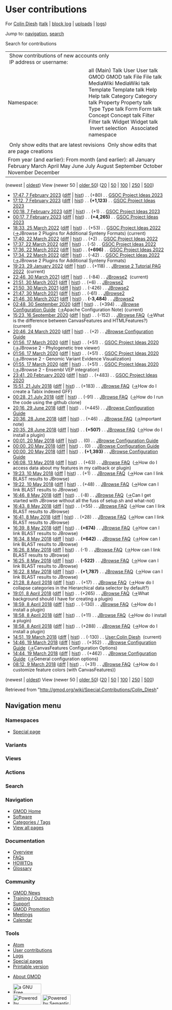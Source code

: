 <div id="mw-page-base" class="noprint">

</div>

<div id="mw-head-base" class="noprint">

</div>

<div id="content" class="mw-body" role="main">

<span id="top"></span>

<div id="mw-js-message" style="display:none;">

</div>



# <span dir="auto">User contributions</span>

<div id="bodyContent">

<div id="contentSub">

For [Colin Diesh](/wiki/User:Colin_Diesh "User:Colin Diesh") (<a
href="/mediawiki/index.php?title=User_talk:Colin_Diesh&amp;action=edit&amp;redlink=1"
class="new" title="User talk:Colin Diesh (page does not exist)">talk</a>
\| [block
log](/mediawiki/index.php?title=Special:Log/block&page=User%3AColin+Diesh "Special:Log/block")
\|
[uploads](/wiki/Special:ListFiles/Colin_Diesh "Special:ListFiles/Colin Diesh")
\| [logs](/wiki/Special:Log/Colin_Diesh "Special:Log/Colin Diesh"))

</div>

<div id="jump-to-nav" class="mw-jump">

Jump to: [navigation](#mw-navigation), [search](#p-search)

</div>

<div id="mw-content-text">

Search for contributions

<table class="mw-contributions-table">
<colgroup>
<col style="width: 50%" />
<col style="width: 50%" />
</colgroup>
<tbody>
<tr class="odd">
<td colspan="2"> Show contributions of new accounts only<br />
 IP address or username:</td>
</tr>
<tr class="even">
<td class="mw-label">Namespace:</td>
<td>all (Main) Talk User User talk GMOD GMOD talk File File talk
MediaWiki MediaWiki talk Template Template talk Help Help talk Category
Category talk Property Property talk Type Type talk Form Form talk
Concept Concept talk Filter Filter talk Widget Widget talk  
 Invert selection 
 Associated namespace </td>
</tr>
<tr class="odd">
<td colspan="2"></td>
</tr>
<tr class="even">
<td colspan="2"> Only show edits that are latest revisions
 Only show edits that are page creations</td>
</tr>
<tr class="odd">
<td colspan="2">From year (and earlier): From month (and earlier): all
January February March April May June July August September October
November December</td>
</tr>
</tbody>
</table>

(newest \| <a
href="/mediawiki/index.php?title=Special:Contributions/Colin_Diesh&amp;dir=prev&amp;target=Colin+Diesh"
class="mw-lastlink" rel="last"
title="Special:Contributions/Colin Diesh">oldest</a>) View (newer 50 \|
<a
href="/mediawiki/index.php?title=Special:Contributions/Colin_Diesh&amp;offset=20180309081204&amp;target=Colin+Diesh"
class="mw-nextlink" rel="next"
title="Special:Contributions/Colin Diesh">older 50</a>) (<a
href="/mediawiki/index.php?title=Special:Contributions/Colin_Diesh&amp;offset=&amp;limit=20&amp;target=Colin+Diesh"
class="mw-numlink" title="Special:Contributions/Colin Diesh">20</a> \|
<a
href="/mediawiki/index.php?title=Special:Contributions/Colin_Diesh&amp;offset=&amp;limit=50&amp;target=Colin+Diesh"
class="mw-numlink" title="Special:Contributions/Colin Diesh">50</a> \|
<a
href="/mediawiki/index.php?title=Special:Contributions/Colin_Diesh&amp;offset=&amp;limit=100&amp;target=Colin+Diesh"
class="mw-numlink" title="Special:Contributions/Colin Diesh">100</a> \|
<a
href="/mediawiki/index.php?title=Special:Contributions/Colin_Diesh&amp;offset=&amp;limit=250&amp;target=Colin+Diesh"
class="mw-numlink" title="Special:Contributions/Colin Diesh">250</a> \|
<a
href="/mediawiki/index.php?title=Special:Contributions/Colin_Diesh&amp;offset=&amp;limit=500&amp;target=Colin+Diesh"
class="mw-numlink" title="Special:Contributions/Colin Diesh">500</a>)

- <a
  href="/mediawiki/index.php?title=GSOC_Project_Ideas_2023&amp;oldid=28466"
  class="mw-changeslist-date" title="GSOC Project Ideas 2023">17:47, 7
  February 2023</a>
  ([diff](/mediawiki/index.php?title=GSOC_Project_Ideas_2023&diff=prev&oldid=28466 "GSOC Project Ideas 2023")
  \|
  [hist](/mediawiki/index.php?title=GSOC_Project_Ideas_2023&action=history "GSOC Project Ideas 2023"))
  <span class="mw-changeslist-separator">. .</span>
  <span class="mw-plusminus-pos" dir="ltr"
  title="7,928 bytes after change">(+80)</span>‎
  <span class="mw-changeslist-separator">. .</span>
  <a href="/wiki/GSOC_Project_Ideas_2023" class="mw-contributions-title"
  title="GSOC Project Ideas 2023">GSOC Project Ideas 2023</a> ‎
- <a
  href="/mediawiki/index.php?title=GSOC_Project_Ideas_2023&amp;oldid=28465"
  class="mw-changeslist-date" title="GSOC Project Ideas 2023">17:12, 7
  February 2023</a>
  ([diff](/mediawiki/index.php?title=GSOC_Project_Ideas_2023&diff=prev&oldid=28465 "GSOC Project Ideas 2023")
  \|
  [hist](/mediawiki/index.php?title=GSOC_Project_Ideas_2023&action=history "GSOC Project Ideas 2023"))
  <span class="mw-changeslist-separator">. .</span> **(+1,123)**‎
  <span class="mw-changeslist-separator">. .</span>
  <a href="/wiki/GSOC_Project_Ideas_2023" class="mw-contributions-title"
  title="GSOC Project Ideas 2023">GSOC Project Ideas 2023</a> ‎
- <a
  href="/mediawiki/index.php?title=GSOC_Project_Ideas_2023&amp;oldid=28464"
  class="mw-changeslist-date" title="GSOC Project Ideas 2023">00:18, 7
  February 2023</a>
  ([diff](/mediawiki/index.php?title=GSOC_Project_Ideas_2023&diff=prev&oldid=28464 "GSOC Project Ideas 2023")
  \|
  [hist](/mediawiki/index.php?title=GSOC_Project_Ideas_2023&action=history "GSOC Project Ideas 2023"))
  <span class="mw-changeslist-separator">. .</span>
  <span class="mw-plusminus-pos" dir="ltr"
  title="6,725 bytes after change">(+1)</span>‎
  <span class="mw-changeslist-separator">. .</span>
  <a href="/wiki/GSOC_Project_Ideas_2023" class="mw-contributions-title"
  title="GSOC Project Ideas 2023">GSOC Project Ideas 2023</a> ‎
- <a
  href="/mediawiki/index.php?title=GSOC_Project_Ideas_2023&amp;oldid=28463"
  class="mw-changeslist-date" title="GSOC Project Ideas 2023">00:17, 7
  February 2023</a>
  ([diff](/mediawiki/index.php?title=GSOC_Project_Ideas_2023&diff=prev&oldid=28463 "GSOC Project Ideas 2023")
  \|
  [hist](/mediawiki/index.php?title=GSOC_Project_Ideas_2023&action=history "GSOC Project Ideas 2023"))
  <span class="mw-changeslist-separator">. .</span> **(+4,265)**‎
  <span class="mw-changeslist-separator">. .</span>
  <a href="/wiki/GSOC_Project_Ideas_2023" class="mw-contributions-title"
  title="GSOC Project Ideas 2023">GSOC Project Ideas 2023</a> ‎
- <a
  href="/mediawiki/index.php?title=GSOC_Project_Ideas_2022&amp;oldid=28136"
  class="mw-changeslist-date" title="GSOC Project Ideas 2022">18:33, 25
  March 2022</a>
  ([diff](/mediawiki/index.php?title=GSOC_Project_Ideas_2022&diff=prev&oldid=28136 "GSOC Project Ideas 2022")
  \|
  [hist](/mediawiki/index.php?title=GSOC_Project_Ideas_2022&action=history "GSOC Project Ideas 2022"))
  <span class="mw-changeslist-separator">. .</span>
  <span class="mw-plusminus-pos" dir="ltr"
  title="11,436 bytes after change">(+53)</span>‎
  <span class="mw-changeslist-separator">. .</span>
  <a href="/wiki/GSOC_Project_Ideas_2022" class="mw-contributions-title"
  title="GSOC Project Ideas 2022">GSOC Project Ideas 2022</a> ‎
  <span class="comment">([→](/wiki/GSOC_Project_Ideas_2022#JBrowse_2_Plugins_for_Additional_Synteny_Formats "GSOC Project Ideas 2022")‎<span dir="auto"><span class="autocomment">JBrowse
  2 Plugins for Additional Synteny Formats</span></span>)</span>
  <span class="mw-uctop">(current)</span>
- <a
  href="/mediawiki/index.php?title=GSOC_Project_Ideas_2022&amp;oldid=28132"
  class="mw-changeslist-date" title="GSOC Project Ideas 2022">17:40, 22
  March 2022</a>
  ([diff](/mediawiki/index.php?title=GSOC_Project_Ideas_2022&diff=prev&oldid=28132 "GSOC Project Ideas 2022")
  \|
  [hist](/mediawiki/index.php?title=GSOC_Project_Ideas_2022&action=history "GSOC Project Ideas 2022"))
  <span class="mw-changeslist-separator">. .</span>
  <span class="mw-plusminus-pos" dir="ltr"
  title="11,371 bytes after change">(+2)</span>‎
  <span class="mw-changeslist-separator">. .</span>
  <a href="/wiki/GSOC_Project_Ideas_2022" class="mw-contributions-title"
  title="GSOC Project Ideas 2022">GSOC Project Ideas 2022</a> ‎
- <a
  href="/mediawiki/index.php?title=GSOC_Project_Ideas_2022&amp;oldid=28131"
  class="mw-changeslist-date" title="GSOC Project Ideas 2022">17:37, 22
  March 2022</a>
  ([diff](/mediawiki/index.php?title=GSOC_Project_Ideas_2022&diff=prev&oldid=28131 "GSOC Project Ideas 2022")
  \|
  [hist](/mediawiki/index.php?title=GSOC_Project_Ideas_2022&action=history "GSOC Project Ideas 2022"))
  <span class="mw-changeslist-separator">. .</span>
  <span class="mw-plusminus-neg" dir="ltr"
  title="11,369 bytes after change">(-5)</span>‎
  <span class="mw-changeslist-separator">. .</span>
  <a href="/wiki/GSOC_Project_Ideas_2022" class="mw-contributions-title"
  title="GSOC Project Ideas 2022">GSOC Project Ideas 2022</a> ‎
- <a
  href="/mediawiki/index.php?title=GSOC_Project_Ideas_2022&amp;oldid=28130"
  class="mw-changeslist-date" title="GSOC Project Ideas 2022">17:36, 22
  March 2022</a>
  ([diff](/mediawiki/index.php?title=GSOC_Project_Ideas_2022&diff=prev&oldid=28130 "GSOC Project Ideas 2022")
  \|
  [hist](/mediawiki/index.php?title=GSOC_Project_Ideas_2022&action=history "GSOC Project Ideas 2022"))
  <span class="mw-changeslist-separator">. .</span> **(+696)**‎
  <span class="mw-changeslist-separator">. .</span>
  <a href="/wiki/GSOC_Project_Ideas_2022" class="mw-contributions-title"
  title="GSOC Project Ideas 2022">GSOC Project Ideas 2022</a> ‎
- <a
  href="/mediawiki/index.php?title=GSOC_Project_Ideas_2022&amp;oldid=28129"
  class="mw-changeslist-date" title="GSOC Project Ideas 2022">17:34, 22
  March 2022</a>
  ([diff](/mediawiki/index.php?title=GSOC_Project_Ideas_2022&diff=prev&oldid=28129 "GSOC Project Ideas 2022")
  \|
  [hist](/mediawiki/index.php?title=GSOC_Project_Ideas_2022&action=history "GSOC Project Ideas 2022"))
  <span class="mw-changeslist-separator">. .</span>
  <span class="mw-plusminus-neg" dir="ltr"
  title="10,678 bytes after change">(-42)</span>‎
  <span class="mw-changeslist-separator">. .</span>
  <a href="/wiki/GSOC_Project_Ideas_2022" class="mw-contributions-title"
  title="GSOC Project Ideas 2022">GSOC Project Ideas 2022</a> ‎
  <span class="comment">([→](/wiki/GSOC_Project_Ideas_2022#JBrowse_2_Plugins_for_Additional_Synteny_Formats "GSOC Project Ideas 2022")‎<span dir="auto"><span class="autocomment">JBrowse
  2 Plugins for Additional Synteny Formats</span></span>)</span>
- <a
  href="/mediawiki/index.php?title=JBrowse_2_Tutorial_PAG_2022&amp;oldid=28110"
  class="mw-changeslist-date" title="JBrowse 2 Tutorial PAG 2022">19:23,
  29 January 2022</a>
  ([diff](/mediawiki/index.php?title=JBrowse_2_Tutorial_PAG_2022&diff=prev&oldid=28110 "JBrowse 2 Tutorial PAG 2022")
  \|
  [hist](/mediawiki/index.php?title=JBrowse_2_Tutorial_PAG_2022&action=history "JBrowse 2 Tutorial PAG 2022"))
  <span class="mw-changeslist-separator">. .</span>
  <span class="mw-plusminus-pos" dir="ltr"
  title="24,138 bytes after change">(+118)</span>‎
  <span class="mw-changeslist-separator">. .</span>
  <a href="/wiki/JBrowse_2_Tutorial_PAG_2022"
  class="mw-contributions-title"
  title="JBrowse 2 Tutorial PAG 2022">JBrowse 2 Tutorial PAG 2022</a> ‎
  <span class="mw-uctop">(current)</span>
- <a href="/mediawiki/index.php?title=JBrowse2&amp;oldid=27960"
  class="mw-changeslist-date" title="JBrowse2">22:46, 30 March 2021</a>
  ([diff](/mediawiki/index.php?title=JBrowse2&diff=prev&oldid=27960 "JBrowse2")
  \|
  [hist](/mediawiki/index.php?title=JBrowse2&action=history "JBrowse2"))
  <span class="mw-changeslist-separator">. .</span>
  <span class="mw-plusminus-neg" dir="ltr"
  title="1,973 bytes after change">(-84)</span>‎
  <span class="mw-changeslist-separator">. .</span>
  <a href="/wiki/JBrowse2" class="mw-contributions-title"
  title="JBrowse2">JBrowse2</a> ‎ <span class="mw-uctop">(current)</span>
- <a href="/mediawiki/index.php?title=JBrowse2&amp;oldid=27959"
  class="mw-changeslist-date" title="JBrowse2">21:51, 30 March 2021</a>
  ([diff](/mediawiki/index.php?title=JBrowse2&diff=prev&oldid=27959 "JBrowse2")
  \|
  [hist](/mediawiki/index.php?title=JBrowse2&action=history "JBrowse2"))
  <span class="mw-changeslist-separator">. .</span>
  <span class="mw-plusminus-pos" dir="ltr"
  title="2,057 bytes after change">(+6)</span>‎
  <span class="mw-changeslist-separator">. .</span>
  <a href="/wiki/JBrowse2" class="mw-contributions-title"
  title="JBrowse2">JBrowse2</a> ‎
- <a href="/mediawiki/index.php?title=JBrowse2&amp;oldid=27958"
  class="mw-changeslist-date" title="JBrowse2">21:50, 30 March 2021</a>
  ([diff](/mediawiki/index.php?title=JBrowse2&diff=prev&oldid=27958 "JBrowse2")
  \|
  [hist](/mediawiki/index.php?title=JBrowse2&action=history "JBrowse2"))
  <span class="mw-changeslist-separator">. .</span>
  <span class="mw-plusminus-neg" dir="ltr"
  title="2,051 bytes after change">(-426)</span>‎
  <span class="mw-changeslist-separator">. .</span>
  <a href="/wiki/JBrowse2" class="mw-contributions-title"
  title="JBrowse2">JBrowse2</a> ‎
- <a href="/mediawiki/index.php?title=JBrowse2&amp;oldid=27957"
  class="mw-changeslist-date" title="JBrowse2">21:47, 30 March 2021</a>
  ([diff](/mediawiki/index.php?title=JBrowse2&diff=prev&oldid=27957 "JBrowse2")
  \|
  [hist](/mediawiki/index.php?title=JBrowse2&action=history "JBrowse2"))
  <span class="mw-changeslist-separator">. .</span>
  <span class="mw-plusminus-neg" dir="ltr"
  title="2,477 bytes after change">(-61)</span>‎
  <span class="mw-changeslist-separator">. .</span>
  <a href="/wiki/JBrowse2" class="mw-contributions-title"
  title="JBrowse2">JBrowse2</a> ‎
- <a href="/mediawiki/index.php?title=JBrowse2&amp;oldid=27956"
  class="mw-changeslist-date" title="JBrowse2">21:46, 30 March 2021</a>
  ([diff](/mediawiki/index.php?title=JBrowse2&diff=prev&oldid=27956 "JBrowse2")
  \|
  [hist](/mediawiki/index.php?title=JBrowse2&action=history "JBrowse2"))
  <span class="mw-changeslist-separator">. .</span> **(-3,484)**‎
  <span class="mw-changeslist-separator">. .</span>
  <a href="/wiki/JBrowse2" class="mw-contributions-title"
  title="JBrowse2">JBrowse2</a> ‎
- <a
  href="/mediawiki/index.php?title=JBrowse_Configuration_Guide&amp;oldid=27898"
  class="mw-changeslist-date" title="JBrowse Configuration Guide">02:48,
  30 September 2020</a>
  ([diff](/mediawiki/index.php?title=JBrowse_Configuration_Guide&diff=prev&oldid=27898 "JBrowse Configuration Guide")
  \|
  [hist](/mediawiki/index.php?title=JBrowse_Configuration_Guide&action=history "JBrowse Configuration Guide"))
  <span class="mw-changeslist-separator">. .</span>
  <span class="mw-plusminus-pos" dir="ltr"
  title="189,914 bytes after change">(+394)</span>‎
  <span class="mw-changeslist-separator">. .</span>
  <a href="/wiki/JBrowse_Configuration_Guide"
  class="mw-contributions-title"
  title="JBrowse Configuration Guide">JBrowse Configuration Guide</a> ‎
  <span class="comment">([→](/wiki/JBrowse_Configuration_Guide#Apache_Configuration_Note "JBrowse Configuration Guide")‎<span dir="auto"><span class="autocomment">Apache
  Configuration Note</span></span>)</span>
  <span class="mw-uctop">(current)</span>
- <a href="/mediawiki/index.php?title=JBrowse_FAQ&amp;oldid=27897"
  class="mw-changeslist-date" title="JBrowse FAQ">15:23, 16 September
  2020</a>
  ([diff](/mediawiki/index.php?title=JBrowse_FAQ&diff=prev&oldid=27897 "JBrowse FAQ")
  \|
  [hist](/mediawiki/index.php?title=JBrowse_FAQ&action=history "JBrowse FAQ"))
  <span class="mw-changeslist-separator">. .</span>
  <span class="mw-plusminus-neg" dir="ltr"
  title="66,983 bytes after change">(-152)</span>‎
  <span class="mw-changeslist-separator">. .</span>
  <a href="/wiki/JBrowse_FAQ" class="mw-contributions-title"
  title="JBrowse FAQ">JBrowse FAQ</a> ‎
  <span class="comment">([→](/wiki/JBrowse_FAQ#What_is_the_difference_between_CanvasFeatures_and_HTMLFeatures.3F "JBrowse FAQ")‎<span dir="auto"><span class="autocomment">What
  is the difference between CanvasFeatures and
  HTMLFeatures?</span></span>)</span>
  <span class="mw-uctop">(current)</span>
- <a
  href="/mediawiki/index.php?title=JBrowse_Configuration_Guide&amp;oldid=27889"
  class="mw-changeslist-date" title="JBrowse Configuration Guide">20:46,
  24 March 2020</a>
  ([diff](/mediawiki/index.php?title=JBrowse_Configuration_Guide&diff=prev&oldid=27889 "JBrowse Configuration Guide")
  \|
  [hist](/mediawiki/index.php?title=JBrowse_Configuration_Guide&action=history "JBrowse Configuration Guide"))
  <span class="mw-changeslist-separator">. .</span>
  <span class="mw-plusminus-pos" dir="ltr"
  title="189,520 bytes after change">(+2)</span>‎
  <span class="mw-changeslist-separator">. .</span>
  <a href="/wiki/JBrowse_Configuration_Guide"
  class="mw-contributions-title"
  title="JBrowse Configuration Guide">JBrowse Configuration Guide</a> ‎
- <a
  href="/mediawiki/index.php?title=GSOC_Project_Ideas_2020&amp;oldid=27882"
  class="mw-changeslist-date" title="GSOC Project Ideas 2020">01:56, 17
  March 2020</a>
  ([diff](/mediawiki/index.php?title=GSOC_Project_Ideas_2020&diff=prev&oldid=27882 "GSOC Project Ideas 2020")
  \|
  [hist](/mediawiki/index.php?title=GSOC_Project_Ideas_2020&action=history "GSOC Project Ideas 2020"))
  <span class="mw-changeslist-separator">. .</span>
  <span class="mw-plusminus-pos" dir="ltr"
  title="19,687 bytes after change">(+51)</span>‎
  <span class="mw-changeslist-separator">. .</span>
  <a href="/wiki/GSOC_Project_Ideas_2020" class="mw-contributions-title"
  title="GSOC Project Ideas 2020">GSOC Project Ideas 2020</a> ‎
  <span class="comment">([→](/wiki/GSOC_Project_Ideas_2020#JBrowse_2_-_Phylogenetic_tree_viewer "GSOC Project Ideas 2020")‎<span dir="auto"><span class="autocomment">JBrowse
  2 - Phylogenetic tree viewer</span></span>)</span>
- <a
  href="/mediawiki/index.php?title=GSOC_Project_Ideas_2020&amp;oldid=27881"
  class="mw-changeslist-date" title="GSOC Project Ideas 2020">01:56, 17
  March 2020</a>
  ([diff](/mediawiki/index.php?title=GSOC_Project_Ideas_2020&diff=prev&oldid=27881 "GSOC Project Ideas 2020")
  \|
  [hist](/mediawiki/index.php?title=GSOC_Project_Ideas_2020&action=history "GSOC Project Ideas 2020"))
  <span class="mw-changeslist-separator">. .</span>
  <span class="mw-plusminus-pos" dir="ltr"
  title="19,636 bytes after change">(+51)</span>‎
  <span class="mw-changeslist-separator">. .</span>
  <a href="/wiki/GSOC_Project_Ideas_2020" class="mw-contributions-title"
  title="GSOC Project Ideas 2020">GSOC Project Ideas 2020</a> ‎
  <span class="comment">([→](/wiki/GSOC_Project_Ideas_2020#JBrowse_2_-_Genomic_Variant_Evidence_Visualization "GSOC Project Ideas 2020")‎<span dir="auto"><span class="autocomment">JBrowse
  2 - Genomic Variant Evidence Visualization</span></span>)</span>
- <a
  href="/mediawiki/index.php?title=GSOC_Project_Ideas_2020&amp;oldid=27880"
  class="mw-changeslist-date" title="GSOC Project Ideas 2020">01:55, 17
  March 2020</a>
  ([diff](/mediawiki/index.php?title=GSOC_Project_Ideas_2020&diff=prev&oldid=27880 "GSOC Project Ideas 2020")
  \|
  [hist](/mediawiki/index.php?title=GSOC_Project_Ideas_2020&action=history "GSOC Project Ideas 2020"))
  <span class="mw-changeslist-separator">. .</span>
  <span class="mw-plusminus-pos" dir="ltr"
  title="19,585 bytes after change">(+51)</span>‎
  <span class="mw-changeslist-separator">. .</span>
  <a href="/wiki/GSOC_Project_Ideas_2020" class="mw-contributions-title"
  title="GSOC Project Ideas 2020">GSOC Project Ideas 2020</a> ‎
  <span class="comment">([→](/wiki/GSOC_Project_Ideas_2020#JBrowse_2_-_Ensembl_VEP_integration "GSOC Project Ideas 2020")‎<span dir="auto"><span class="autocomment">JBrowse
  2 - Ensembl VEP integration</span></span>)</span>
- <a
  href="/mediawiki/index.php?title=GSOC_Project_Ideas_2020&amp;oldid=27874"
  class="mw-changeslist-date" title="GSOC Project Ideas 2020">23:41, 20
  February 2020</a>
  ([diff](/mediawiki/index.php?title=GSOC_Project_Ideas_2020&diff=prev&oldid=27874 "GSOC Project Ideas 2020")
  \|
  [hist](/mediawiki/index.php?title=GSOC_Project_Ideas_2020&action=history "GSOC Project Ideas 2020"))
  <span class="mw-changeslist-separator">. .</span>
  <span class="mw-plusminus-pos" dir="ltr"
  title="19,252 bytes after change">(+483)</span>‎
  <span class="mw-changeslist-separator">. .</span>
  <a href="/wiki/GSOC_Project_Ideas_2020" class="mw-contributions-title"
  title="GSOC Project Ideas 2020">GSOC Project Ideas 2020</a> ‎
- <a href="/mediawiki/index.php?title=JBrowse_FAQ&amp;oldid=27705"
  class="mw-changeslist-date" title="JBrowse FAQ">15:51, 21 July 2018</a>
  ([diff](/mediawiki/index.php?title=JBrowse_FAQ&diff=prev&oldid=27705 "JBrowse FAQ")
  \|
  [hist](/mediawiki/index.php?title=JBrowse_FAQ&action=history "JBrowse FAQ"))
  <span class="mw-changeslist-separator">. .</span>
  <span class="mw-plusminus-pos" dir="ltr"
  title="67,135 bytes after change">(+183)</span>‎
  <span class="mw-changeslist-separator">. .</span>
  <a href="/wiki/JBrowse_FAQ" class="mw-contributions-title"
  title="JBrowse FAQ">JBrowse FAQ</a> ‎
  <span class="comment">([→](/wiki/JBrowse_FAQ#How_do_I_create_a_Tabix_indexed_GFF "JBrowse FAQ")‎<span dir="auto"><span class="autocomment">How
  do I create a Tabix indexed GFF</span></span>)</span>
- <a href="/mediawiki/index.php?title=JBrowse_FAQ&amp;oldid=27704"
  class="mw-changeslist-date" title="JBrowse FAQ">00:28, 21 July 2018</a>
  ([diff](/mediawiki/index.php?title=JBrowse_FAQ&diff=prev&oldid=27704 "JBrowse FAQ")
  \|
  [hist](/mediawiki/index.php?title=JBrowse_FAQ&action=history "JBrowse FAQ"))
  <span class="mw-changeslist-separator">. .</span>
  <span class="mw-plusminus-neg" dir="ltr"
  title="66,952 bytes after change">(-91)</span>‎
  <span class="mw-changeslist-separator">. .</span>
  <a href="/wiki/JBrowse_FAQ" class="mw-contributions-title"
  title="JBrowse FAQ">JBrowse FAQ</a> ‎
  <span class="comment">([→](/wiki/JBrowse_FAQ#How_do_I_run_the_code_using_the_github_clone "JBrowse FAQ")‎<span dir="auto"><span class="autocomment">How
  do I run the code using the github clone</span></span>)</span>
- <a
  href="/mediawiki/index.php?title=JBrowse_Configuration_Guide&amp;oldid=27698"
  class="mw-changeslist-date" title="JBrowse Configuration Guide">20:16,
  29 June 2018</a>
  ([diff](/mediawiki/index.php?title=JBrowse_Configuration_Guide&diff=prev&oldid=27698 "JBrowse Configuration Guide")
  \|
  [hist](/mediawiki/index.php?title=JBrowse_Configuration_Guide&action=history "JBrowse Configuration Guide"))
  <span class="mw-changeslist-separator">. .</span>
  <span class="mw-plusminus-pos" dir="ltr"
  title="189,264 bytes after change">(+445)</span>‎
  <span class="mw-changeslist-separator">. .</span>
  <a href="/wiki/JBrowse_Configuration_Guide"
  class="mw-contributions-title"
  title="JBrowse Configuration Guide">JBrowse Configuration Guide</a> ‎
- <a href="/mediawiki/index.php?title=JBrowse_FAQ&amp;oldid=27697"
  class="mw-changeslist-date" title="JBrowse FAQ">20:36, 28 June 2018</a>
  ([diff](/mediawiki/index.php?title=JBrowse_FAQ&diff=prev&oldid=27697 "JBrowse FAQ")
  \|
  [hist](/mediawiki/index.php?title=JBrowse_FAQ&action=history "JBrowse FAQ"))
  <span class="mw-changeslist-separator">. .</span>
  <span class="mw-plusminus-pos" dir="ltr"
  title="67,043 bytes after change">(+46)</span>‎
  <span class="mw-changeslist-separator">. .</span>
  <a href="/wiki/JBrowse_FAQ" class="mw-contributions-title"
  title="JBrowse FAQ">JBrowse FAQ</a> ‎
  <span class="comment">([→](/wiki/JBrowse_FAQ#Important_note "JBrowse FAQ")‎<span dir="auto"><span class="autocomment">Important
  note</span></span>)</span>
- <a href="/mediawiki/index.php?title=JBrowse_FAQ&amp;oldid=27696"
  class="mw-changeslist-date" title="JBrowse FAQ">20:35, 28 June 2018</a>
  ([diff](/mediawiki/index.php?title=JBrowse_FAQ&diff=prev&oldid=27696 "JBrowse FAQ")
  \|
  [hist](/mediawiki/index.php?title=JBrowse_FAQ&action=history "JBrowse FAQ"))
  <span class="mw-changeslist-separator">. .</span> **(+507)**‎
  <span class="mw-changeslist-separator">. .</span>
  <a href="/wiki/JBrowse_FAQ" class="mw-contributions-title"
  title="JBrowse FAQ">JBrowse FAQ</a> ‎
  <span class="comment">([→](/wiki/JBrowse_FAQ#How_do_I_install_a_plugin "JBrowse FAQ")‎<span dir="auto"><span class="autocomment">How
  do I install a plugin</span></span>)</span>
- <a
  href="/mediawiki/index.php?title=JBrowse_Configuration_Guide&amp;oldid=27690"
  class="mw-changeslist-date" title="JBrowse Configuration Guide">00:01,
  20 May 2018</a>
  ([diff](/mediawiki/index.php?title=JBrowse_Configuration_Guide&diff=prev&oldid=27690 "JBrowse Configuration Guide")
  \|
  [hist](/mediawiki/index.php?title=JBrowse_Configuration_Guide&action=history "JBrowse Configuration Guide"))
  <span class="mw-changeslist-separator">. .</span>
  <span class="mw-plusminus-null" dir="ltr"
  title="188,712 bytes after change">(0)</span>‎
  <span class="mw-changeslist-separator">. .</span>
  <a href="/wiki/JBrowse_Configuration_Guide"
  class="mw-contributions-title"
  title="JBrowse Configuration Guide">JBrowse Configuration Guide</a> ‎
- <a
  href="/mediawiki/index.php?title=JBrowse_Configuration_Guide&amp;oldid=27689"
  class="mw-changeslist-date" title="JBrowse Configuration Guide">00:00,
  20 May 2018</a>
  ([diff](/mediawiki/index.php?title=JBrowse_Configuration_Guide&diff=prev&oldid=27689 "JBrowse Configuration Guide")
  \|
  [hist](/mediawiki/index.php?title=JBrowse_Configuration_Guide&action=history "JBrowse Configuration Guide"))
  <span class="mw-changeslist-separator">. .</span>
  <span class="mw-plusminus-null" dir="ltr"
  title="188,712 bytes after change">(0)</span>‎
  <span class="mw-changeslist-separator">. .</span>
  <a href="/wiki/JBrowse_Configuration_Guide"
  class="mw-contributions-title"
  title="JBrowse Configuration Guide">JBrowse Configuration Guide</a> ‎
- <a
  href="/mediawiki/index.php?title=JBrowse_Configuration_Guide&amp;oldid=27688"
  class="mw-changeslist-date" title="JBrowse Configuration Guide">00:00,
  20 May 2018</a>
  ([diff](/mediawiki/index.php?title=JBrowse_Configuration_Guide&diff=prev&oldid=27688 "JBrowse Configuration Guide")
  \|
  [hist](/mediawiki/index.php?title=JBrowse_Configuration_Guide&action=history "JBrowse Configuration Guide"))
  <span class="mw-changeslist-separator">. .</span> **(+1,393)**‎
  <span class="mw-changeslist-separator">. .</span>
  <a href="/wiki/JBrowse_Configuration_Guide"
  class="mw-contributions-title"
  title="JBrowse Configuration Guide">JBrowse Configuration Guide</a> ‎
- <a href="/mediawiki/index.php?title=JBrowse_FAQ&amp;oldid=27687"
  class="mw-changeslist-date" title="JBrowse FAQ">06:08, 13 May 2018</a>
  ([diff](/mediawiki/index.php?title=JBrowse_FAQ&diff=prev&oldid=27687 "JBrowse FAQ")
  \|
  [hist](/mediawiki/index.php?title=JBrowse_FAQ&action=history "JBrowse FAQ"))
  <span class="mw-changeslist-separator">. .</span>
  <span class="mw-plusminus-pos" dir="ltr"
  title="66,490 bytes after change">(+63)</span>‎
  <span class="mw-changeslist-separator">. .</span>
  <a href="/wiki/JBrowse_FAQ" class="mw-contributions-title"
  title="JBrowse FAQ">JBrowse FAQ</a> ‎
  <span class="comment">([→](/wiki/JBrowse_FAQ#How_do_I_access_data_about_my_features_in_my_callback_or_plugin "JBrowse FAQ")‎<span dir="auto"><span class="autocomment">How
  do I access data about my features in my callback or
  plugin</span></span>)</span>
- <a href="/mediawiki/index.php?title=JBrowse_FAQ&amp;oldid=27686"
  class="mw-changeslist-date" title="JBrowse FAQ">19:23, 10 May 2018</a>
  ([diff](/mediawiki/index.php?title=JBrowse_FAQ&diff=prev&oldid=27686 "JBrowse FAQ")
  \|
  [hist](/mediawiki/index.php?title=JBrowse_FAQ&action=history "JBrowse FAQ"))
  <span class="mw-changeslist-separator">. .</span>
  <span class="mw-plusminus-pos" dir="ltr"
  title="66,427 bytes after change">(+1)</span>‎
  <span class="mw-changeslist-separator">. .</span>
  <a href="/wiki/JBrowse_FAQ" class="mw-contributions-title"
  title="JBrowse FAQ">JBrowse FAQ</a> ‎
  <span class="comment">([→](/wiki/JBrowse_FAQ#How_can_I_link_BLAST_results_to_JBrowse "JBrowse FAQ")‎<span dir="auto"><span class="autocomment">How
  can I link BLAST results to JBrowse</span></span>)</span>
- <a href="/mediawiki/index.php?title=JBrowse_FAQ&amp;oldid=27685"
  class="mw-changeslist-date" title="JBrowse FAQ">19:22, 10 May 2018</a>
  ([diff](/mediawiki/index.php?title=JBrowse_FAQ&diff=prev&oldid=27685 "JBrowse FAQ")
  \|
  [hist](/mediawiki/index.php?title=JBrowse_FAQ&action=history "JBrowse FAQ"))
  <span class="mw-changeslist-separator">. .</span>
  <span class="mw-plusminus-pos" dir="ltr"
  title="66,426 bytes after change">(+48)</span>‎
  <span class="mw-changeslist-separator">. .</span>
  <a href="/wiki/JBrowse_FAQ" class="mw-contributions-title"
  title="JBrowse FAQ">JBrowse FAQ</a> ‎
  <span class="comment">([→](/wiki/JBrowse_FAQ#How_can_I_link_BLAST_results_to_JBrowse "JBrowse FAQ")‎<span dir="auto"><span class="autocomment">How
  can I link BLAST results to JBrowse</span></span>)</span>
- <a href="/mediawiki/index.php?title=JBrowse_FAQ&amp;oldid=27684"
  class="mw-changeslist-date" title="JBrowse FAQ">16:46, 8 May 2018</a>
  ([diff](/mediawiki/index.php?title=JBrowse_FAQ&diff=prev&oldid=27684 "JBrowse FAQ")
  \|
  [hist](/mediawiki/index.php?title=JBrowse_FAQ&action=history "JBrowse FAQ"))
  <span class="mw-changeslist-separator">. .</span>
  <span class="mw-plusminus-neg" dir="ltr"
  title="66,378 bytes after change">(-8)</span>‎
  <span class="mw-changeslist-separator">. .</span>
  <a href="/wiki/JBrowse_FAQ" class="mw-contributions-title"
  title="JBrowse FAQ">JBrowse FAQ</a> ‎
  <span class="comment">([→](/wiki/JBrowse_FAQ#Can_I_get_started_with_JBrowse_without_all_the_fuss_of_setup.sh_and_what-not "JBrowse FAQ")‎<span dir="auto"><span class="autocomment">Can
  I get started with JBrowse without all the fuss of setup.sh and
  what-not</span></span>)</span>
- <a href="/mediawiki/index.php?title=JBrowse_FAQ&amp;oldid=27683"
  class="mw-changeslist-date" title="JBrowse FAQ">16:43, 8 May 2018</a>
  ([diff](/mediawiki/index.php?title=JBrowse_FAQ&diff=prev&oldid=27683 "JBrowse FAQ")
  \|
  [hist](/mediawiki/index.php?title=JBrowse_FAQ&action=history "JBrowse FAQ"))
  <span class="mw-changeslist-separator">. .</span>
  <span class="mw-plusminus-pos" dir="ltr"
  title="66,386 bytes after change">(+55)</span>‎
  <span class="mw-changeslist-separator">. .</span>
  <a href="/wiki/JBrowse_FAQ" class="mw-contributions-title"
  title="JBrowse FAQ">JBrowse FAQ</a> ‎
  <span class="comment">([→](/wiki/JBrowse_FAQ#How_can_I_link_BLAST_results_to_JBrowse "JBrowse FAQ")‎<span dir="auto"><span class="autocomment">How
  can I link BLAST results to JBrowse</span></span>)</span>
- <a href="/mediawiki/index.php?title=JBrowse_FAQ&amp;oldid=27682"
  class="mw-changeslist-date" title="JBrowse FAQ">16:41, 8 May 2018</a>
  ([diff](/mediawiki/index.php?title=JBrowse_FAQ&diff=prev&oldid=27682 "JBrowse FAQ")
  \|
  [hist](/mediawiki/index.php?title=JBrowse_FAQ&action=history "JBrowse FAQ"))
  <span class="mw-changeslist-separator">. .</span>
  <span class="mw-plusminus-pos" dir="ltr"
  title="66,331 bytes after change">(+28)</span>‎
  <span class="mw-changeslist-separator">. .</span>
  <a href="/wiki/JBrowse_FAQ" class="mw-contributions-title"
  title="JBrowse FAQ">JBrowse FAQ</a> ‎
  <span class="comment">([→](/wiki/JBrowse_FAQ#How_can_I_link_BLAST_results_to_JBrowse "JBrowse FAQ")‎<span dir="auto"><span class="autocomment">How
  can I link BLAST results to JBrowse</span></span>)</span>
- <a href="/mediawiki/index.php?title=JBrowse_FAQ&amp;oldid=27681"
  class="mw-changeslist-date" title="JBrowse FAQ">16:39, 8 May 2018</a>
  ([diff](/mediawiki/index.php?title=JBrowse_FAQ&diff=prev&oldid=27681 "JBrowse FAQ")
  \|
  [hist](/mediawiki/index.php?title=JBrowse_FAQ&action=history "JBrowse FAQ"))
  <span class="mw-changeslist-separator">. .</span> **(+674)**‎
  <span class="mw-changeslist-separator">. .</span>
  <a href="/wiki/JBrowse_FAQ" class="mw-contributions-title"
  title="JBrowse FAQ">JBrowse FAQ</a> ‎
  <span class="comment">([→](/wiki/JBrowse_FAQ#How_can_I_link_BLAST_results_to_JBrowse "JBrowse FAQ")‎<span dir="auto"><span class="autocomment">How
  can I link BLAST results to JBrowse</span></span>)</span>
- <a href="/mediawiki/index.php?title=JBrowse_FAQ&amp;oldid=27680"
  class="mw-changeslist-date" title="JBrowse FAQ">16:34, 8 May 2018</a>
  ([diff](/mediawiki/index.php?title=JBrowse_FAQ&diff=prev&oldid=27680 "JBrowse FAQ")
  \|
  [hist](/mediawiki/index.php?title=JBrowse_FAQ&action=history "JBrowse FAQ"))
  <span class="mw-changeslist-separator">. .</span> **(+642)**‎
  <span class="mw-changeslist-separator">. .</span>
  <a href="/wiki/JBrowse_FAQ" class="mw-contributions-title"
  title="JBrowse FAQ">JBrowse FAQ</a> ‎
  <span class="comment">([→](/wiki/JBrowse_FAQ#How_can_I_link_BLAST_results_to_JBrowse "JBrowse FAQ")‎<span dir="auto"><span class="autocomment">How
  can I link BLAST results to JBrowse</span></span>)</span>
- <a href="/mediawiki/index.php?title=JBrowse_FAQ&amp;oldid=27679"
  class="mw-changeslist-date" title="JBrowse FAQ">16:26, 8 May 2018</a>
  ([diff](/mediawiki/index.php?title=JBrowse_FAQ&diff=prev&oldid=27679 "JBrowse FAQ")
  \|
  [hist](/mediawiki/index.php?title=JBrowse_FAQ&action=history "JBrowse FAQ"))
  <span class="mw-changeslist-separator">. .</span>
  <span class="mw-plusminus-neg" dir="ltr"
  title="64,987 bytes after change">(-1)</span>‎
  <span class="mw-changeslist-separator">. .</span>
  <a href="/wiki/JBrowse_FAQ" class="mw-contributions-title"
  title="JBrowse FAQ">JBrowse FAQ</a> ‎
  <span class="comment">([→](/wiki/JBrowse_FAQ#How_can_I_link_BLAST_results_to_JBrowse "JBrowse FAQ")‎<span dir="auto"><span class="autocomment">How
  can I link BLAST results to JBrowse</span></span>)</span>
- <a href="/mediawiki/index.php?title=JBrowse_FAQ&amp;oldid=27678"
  class="mw-changeslist-date" title="JBrowse FAQ">16:25, 8 May 2018</a>
  ([diff](/mediawiki/index.php?title=JBrowse_FAQ&diff=prev&oldid=27678 "JBrowse FAQ")
  \|
  [hist](/mediawiki/index.php?title=JBrowse_FAQ&action=history "JBrowse FAQ"))
  <span class="mw-changeslist-separator">. .</span> **(-522)**‎
  <span class="mw-changeslist-separator">. .</span>
  <a href="/wiki/JBrowse_FAQ" class="mw-contributions-title"
  title="JBrowse FAQ">JBrowse FAQ</a> ‎
  <span class="comment">([→](/wiki/JBrowse_FAQ#How_can_I_link_BLAST_results_to_JBrowse "JBrowse FAQ")‎<span dir="auto"><span class="autocomment">How
  can I link BLAST results to JBrowse</span></span>)</span>
- <a href="/mediawiki/index.php?title=JBrowse_FAQ&amp;oldid=27677"
  class="mw-changeslist-date" title="JBrowse FAQ">16:22, 8 May 2018</a>
  ([diff](/mediawiki/index.php?title=JBrowse_FAQ&diff=prev&oldid=27677 "JBrowse FAQ")
  \|
  [hist](/mediawiki/index.php?title=JBrowse_FAQ&action=history "JBrowse FAQ"))
  <span class="mw-changeslist-separator">. .</span> **(+1,787)**‎
  <span class="mw-changeslist-separator">. .</span>
  <a href="/wiki/JBrowse_FAQ" class="mw-contributions-title"
  title="JBrowse FAQ">JBrowse FAQ</a> ‎
  <span class="comment">([→](/wiki/JBrowse_FAQ#How_can_I_link_BLAST_results_to_JBrowse "JBrowse FAQ")‎<span dir="auto"><span class="autocomment">How
  can I link BLAST results to JBrowse</span></span>)</span>
- <a href="/mediawiki/index.php?title=JBrowse_FAQ&amp;oldid=27661"
  class="mw-changeslist-date" title="JBrowse FAQ">21:28, 8 April 2018</a>
  ([diff](/mediawiki/index.php?title=JBrowse_FAQ&diff=prev&oldid=27661 "JBrowse FAQ")
  \|
  [hist](/mediawiki/index.php?title=JBrowse_FAQ&action=history "JBrowse FAQ"))
  <span class="mw-changeslist-separator">. .</span>
  <span class="mw-plusminus-pos" dir="ltr"
  title="63,723 bytes after change">(+17)</span>‎
  <span class="mw-changeslist-separator">. .</span>
  <a href="/wiki/JBrowse_FAQ" class="mw-contributions-title"
  title="JBrowse FAQ">JBrowse FAQ</a> ‎
  <span class="comment">([→](/wiki/JBrowse_FAQ#How_do_I_collapse_categories_in_the_Hierarchical_data_selector_by_default.3F "JBrowse FAQ")‎<span dir="auto"><span class="autocomment">How
  do I collapse categories in the Hierarchical data selector by
  default?</span></span>)</span>
- <a href="/mediawiki/index.php?title=JBrowse_FAQ&amp;oldid=27660"
  class="mw-changeslist-date" title="JBrowse FAQ">19:01, 8 April 2018</a>
  ([diff](/mediawiki/index.php?title=JBrowse_FAQ&diff=prev&oldid=27660 "JBrowse FAQ")
  \|
  [hist](/mediawiki/index.php?title=JBrowse_FAQ&action=history "JBrowse FAQ"))
  <span class="mw-changeslist-separator">. .</span>
  <span class="mw-plusminus-pos" dir="ltr"
  title="63,706 bytes after change">(+265)</span>‎
  <span class="mw-changeslist-separator">. .</span>
  <a href="/wiki/JBrowse_FAQ" class="mw-contributions-title"
  title="JBrowse FAQ">JBrowse FAQ</a> ‎
  <span class="comment">([→](/wiki/JBrowse_FAQ#What_background_should_I_have_for_creating_a_plugin "JBrowse FAQ")‎<span dir="auto"><span class="autocomment">What
  background should I have for creating a plugin</span></span>)</span>
- <a href="/mediawiki/index.php?title=JBrowse_FAQ&amp;oldid=27659"
  class="mw-changeslist-date" title="JBrowse FAQ">18:59, 8 April 2018</a>
  ([diff](/mediawiki/index.php?title=JBrowse_FAQ&diff=prev&oldid=27659 "JBrowse FAQ")
  \|
  [hist](/mediawiki/index.php?title=JBrowse_FAQ&action=history "JBrowse FAQ"))
  <span class="mw-changeslist-separator">. .</span>
  <span class="mw-plusminus-neg" dir="ltr"
  title="63,441 bytes after change">(-130)</span>‎
  <span class="mw-changeslist-separator">. .</span>
  <a href="/wiki/JBrowse_FAQ" class="mw-contributions-title"
  title="JBrowse FAQ">JBrowse FAQ</a> ‎
  <span class="comment">([→](/wiki/JBrowse_FAQ#How_do_I_install_a_plugin "JBrowse FAQ")‎<span dir="auto"><span class="autocomment">How
  do I install a plugin</span></span>)</span>
- <a href="/mediawiki/index.php?title=JBrowse_FAQ&amp;oldid=27658"
  class="mw-changeslist-date" title="JBrowse FAQ">18:58, 8 April 2018</a>
  ([diff](/mediawiki/index.php?title=JBrowse_FAQ&diff=prev&oldid=27658 "JBrowse FAQ")
  \|
  [hist](/mediawiki/index.php?title=JBrowse_FAQ&action=history "JBrowse FAQ"))
  <span class="mw-changeslist-separator">. .</span>
  <span class="mw-plusminus-pos" dir="ltr"
  title="63,571 bytes after change">(+11)</span>‎
  <span class="mw-changeslist-separator">. .</span>
  <a href="/wiki/JBrowse_FAQ" class="mw-contributions-title"
  title="JBrowse FAQ">JBrowse FAQ</a> ‎
  <span class="comment">([→](/wiki/JBrowse_FAQ#How_do_I_install_a_plugin "JBrowse FAQ")‎<span dir="auto"><span class="autocomment">How
  do I install a plugin</span></span>)</span>
- <a href="/mediawiki/index.php?title=JBrowse_FAQ&amp;oldid=27657"
  class="mw-changeslist-date" title="JBrowse FAQ">18:58, 8 April 2018</a>
  ([diff](/mediawiki/index.php?title=JBrowse_FAQ&diff=prev&oldid=27657 "JBrowse FAQ")
  \|
  [hist](/mediawiki/index.php?title=JBrowse_FAQ&action=history "JBrowse FAQ"))
  <span class="mw-changeslist-separator">. .</span>
  <span class="mw-plusminus-pos" dir="ltr"
  title="63,560 bytes after change">(+288)</span>‎
  <span class="mw-changeslist-separator">. .</span>
  <a href="/wiki/JBrowse_FAQ" class="mw-contributions-title"
  title="JBrowse FAQ">JBrowse FAQ</a> ‎
  <span class="comment">([→](/wiki/JBrowse_FAQ#How_do_I_install_a_plugin "JBrowse FAQ")‎<span dir="auto"><span class="autocomment">How
  do I install a plugin</span></span>)</span>
- <a href="/mediawiki/index.php?title=User:Colin_Diesh&amp;oldid=27630"
  class="mw-changeslist-date" title="User:Colin Diesh">14:51, 19 March
  2018</a>
  ([diff](/mediawiki/index.php?title=User:Colin_Diesh&diff=prev&oldid=27630 "User:Colin Diesh")
  \|
  [hist](/mediawiki/index.php?title=User:Colin_Diesh&action=history "User:Colin Diesh"))
  <span class="mw-changeslist-separator">. .</span>
  <span class="mw-plusminus-neg" dir="ltr"
  title="311 bytes after change">(-130)</span>‎
  <span class="mw-changeslist-separator">. .</span>
  <a href="/wiki/User:Colin_Diesh" class="mw-contributions-title"
  title="User:Colin Diesh">User:Colin Diesh</a> ‎
  <span class="mw-uctop">(current)</span>
- <a
  href="/mediawiki/index.php?title=JBrowse_Configuration_Guide&amp;oldid=27629"
  class="mw-changeslist-date" title="JBrowse Configuration Guide">14:46,
  19 March 2018</a>
  ([diff](/mediawiki/index.php?title=JBrowse_Configuration_Guide&diff=prev&oldid=27629 "JBrowse Configuration Guide")
  \|
  [hist](/mediawiki/index.php?title=JBrowse_Configuration_Guide&action=history "JBrowse Configuration Guide"))
  <span class="mw-changeslist-separator">. .</span>
  <span class="mw-plusminus-pos" dir="ltr"
  title="186,329 bytes after change">(+352)</span>‎
  <span class="mw-changeslist-separator">. .</span>
  <a href="/wiki/JBrowse_Configuration_Guide"
  class="mw-contributions-title"
  title="JBrowse Configuration Guide">JBrowse Configuration Guide</a> ‎
  <span class="comment">([→](/wiki/JBrowse_Configuration_Guide#CanvasFeatures_Configuration_Options "JBrowse Configuration Guide")‎<span dir="auto"><span class="autocomment">CanvasFeatures
  Configuration Options</span></span>)</span>
- <a
  href="/mediawiki/index.php?title=JBrowse_Configuration_Guide&amp;oldid=27628"
  class="mw-changeslist-date" title="JBrowse Configuration Guide">14:44,
  19 March 2018</a>
  ([diff](/mediawiki/index.php?title=JBrowse_Configuration_Guide&diff=prev&oldid=27628 "JBrowse Configuration Guide")
  \|
  [hist](/mediawiki/index.php?title=JBrowse_Configuration_Guide&action=history "JBrowse Configuration Guide"))
  <span class="mw-changeslist-separator">. .</span>
  <span class="mw-plusminus-pos" dir="ltr"
  title="185,977 bytes after change">(+462)</span>‎
  <span class="mw-changeslist-separator">. .</span>
  <a href="/wiki/JBrowse_Configuration_Guide"
  class="mw-contributions-title"
  title="JBrowse Configuration Guide">JBrowse Configuration Guide</a> ‎
  <span class="comment">([→](/wiki/JBrowse_Configuration_Guide#General_configuration_options "JBrowse Configuration Guide")‎<span dir="auto"><span class="autocomment">General
  configuration options</span></span>)</span>
- <a href="/mediawiki/index.php?title=JBrowse_FAQ&amp;oldid=27615"
  class="mw-changeslist-date" title="JBrowse FAQ">08:12, 9 March 2018</a>
  ([diff](/mediawiki/index.php?title=JBrowse_FAQ&diff=prev&oldid=27615 "JBrowse FAQ")
  \|
  [hist](/mediawiki/index.php?title=JBrowse_FAQ&action=history "JBrowse FAQ"))
  <span class="mw-changeslist-separator">. .</span>
  <span class="mw-plusminus-pos" dir="ltr"
  title="63,272 bytes after change">(+31)</span>‎
  <span class="mw-changeslist-separator">. .</span>
  <a href="/wiki/JBrowse_FAQ" class="mw-contributions-title"
  title="JBrowse FAQ">JBrowse FAQ</a> ‎
  <span class="comment">([→](/wiki/JBrowse_FAQ#How_do_I_customize_feature_colors_.28with_CanvasFeatures.29 "JBrowse FAQ")‎<span dir="auto"><span class="autocomment">How
  do I customize feature colors (with
  CanvasFeatures)</span></span>)</span>

(newest \| <a
href="/mediawiki/index.php?title=Special:Contributions/Colin_Diesh&amp;dir=prev&amp;target=Colin+Diesh"
class="mw-lastlink" rel="last"
title="Special:Contributions/Colin Diesh">oldest</a>) View (newer 50 \|
<a
href="/mediawiki/index.php?title=Special:Contributions/Colin_Diesh&amp;offset=20180309081204&amp;target=Colin+Diesh"
class="mw-nextlink" rel="next"
title="Special:Contributions/Colin Diesh">older 50</a>) (<a
href="/mediawiki/index.php?title=Special:Contributions/Colin_Diesh&amp;offset=&amp;limit=20&amp;target=Colin+Diesh"
class="mw-numlink" title="Special:Contributions/Colin Diesh">20</a> \|
<a
href="/mediawiki/index.php?title=Special:Contributions/Colin_Diesh&amp;offset=&amp;limit=50&amp;target=Colin+Diesh"
class="mw-numlink" title="Special:Contributions/Colin Diesh">50</a> \|
<a
href="/mediawiki/index.php?title=Special:Contributions/Colin_Diesh&amp;offset=&amp;limit=100&amp;target=Colin+Diesh"
class="mw-numlink" title="Special:Contributions/Colin Diesh">100</a> \|
<a
href="/mediawiki/index.php?title=Special:Contributions/Colin_Diesh&amp;offset=&amp;limit=250&amp;target=Colin+Diesh"
class="mw-numlink" title="Special:Contributions/Colin Diesh">250</a> \|
<a
href="/mediawiki/index.php?title=Special:Contributions/Colin_Diesh&amp;offset=&amp;limit=500&amp;target=Colin+Diesh"
class="mw-numlink" title="Special:Contributions/Colin Diesh">500</a>)

</div>

<div class="printfooter">

Retrieved from
"<http://gmod.org/wiki/Special:Contributions/Colin_Diesh>"

</div>

<div id="catlinks" class="catlinks catlinks-allhidden">

</div>

<div class="visualClear">

</div>

</div>

</div>

<div id="mw-navigation">

## Navigation menu

<div id="mw-head">



<div id="left-navigation">

<div id="p-namespaces" class="vectorTabs" role="navigation"
aria-labelledby="p-namespaces-label">

### Namespaces

- <span id="ca-nstab-special">[Special
  page](/wiki/Special:Contributions/Colin_Diesh "This is a special page, you cannot edit the page itself")</span>

</div>

<div id="p-variants" class="vectorMenu emptyPortlet" role="navigation"
aria-labelledby="p-variants-label">

### 

### Variants[](#)

<div class="menu">

</div>

</div>

</div>

<div id="right-navigation">

<div id="p-views" class="vectorTabs emptyPortlet" role="navigation"
aria-labelledby="p-views-label">

### Views

</div>

<div id="p-cactions" class="vectorMenu emptyPortlet" role="navigation"
aria-labelledby="p-cactions-label">

### Actions[](#)

<div class="menu">

</div>

</div>

<div id="p-search" role="search">

### Search

<div id="simpleSearch">

</div>

</div>

</div>

</div>

<div id="mw-panel">

<div id="p-logo" role="banner">

<a href="/wiki/Main_Page"
style="background-image: url(http://gmod.org/images/GMOD-cogs.png);"
title="Visit the main page"></a>

</div>

<div id="p-Navigation" class="portal" role="navigation"
aria-labelledby="p-Navigation-label">

### Navigation

<div class="body">

- <span id="n-GMOD-Home">[GMOD Home](/wiki/Main_Page)</span>
- <span id="n-Software">[Software](/wiki/GMOD_Components)</span>
- <span id="n-Categories-.2F-Tags">[Categories /
  Tags](/wiki/Categories)</span>
- <span id="n-View-all-pages">[View all
  pages](/wiki/Special:AllPages)</span>

</div>

</div>

<div id="p-Documentation" class="portal" role="navigation"
aria-labelledby="p-Documentation-label">

### Documentation

<div class="body">

- <span id="n-Overview">[Overview](/wiki/Overview)</span>
- <span id="n-FAQs">[FAQs](/wiki/Category:FAQ)</span>
- <span id="n-HOWTOs">[HOWTOs](/wiki/Category:HOWTO)</span>
- <span id="n-Glossary">[Glossary](/wiki/Glossary)</span>

</div>

</div>

<div id="p-Community" class="portal" role="navigation"
aria-labelledby="p-Community-label">

### Community

<div class="body">

- <span id="n-GMOD-News">[GMOD News](/wiki/GMOD_News)</span>
- <span id="n-Training-.2F-Outreach">[Training /
  Outreach](/wiki/Training_and_Outreach)</span>
- <span id="n-Support">[Support](/wiki/Support)</span>
- <span id="n-GMOD-Promotion">[GMOD
  Promotion](/wiki/GMOD_Promotion)</span>
- <span id="n-Meetings">[Meetings](/wiki/Meetings)</span>
- <span id="n-Calendar">[Calendar](/wiki/Calendar)</span>

</div>

</div>

<div id="p-tb" class="portal" role="navigation"
aria-labelledby="p-tb-label">

### Tools

<div class="body">

- <span id="feedlinks"><a
  href="http://gmod.org/mediawiki/index.php?title=Special:Contributions/Colin_Diesh&amp;feed=atom"
  id="feed-atom" class="feedlink" rel="alternate"
  type="application/atom+xml" title="Atom feed for this page">Atom</a></span>
- <span id="t-contributions">[User
  contributions](/wiki/Special:Contributions/Colin_Diesh "A list of contributions of this user")</span>
- <span id="t-log">[Logs](/wiki/Special:Log/Colin_Diesh)</span>
- <span id="t-specialpages"><a href="/wiki/Special:SpecialPages" accesskey="q"
  title="A list of all special pages [q]">Special pages</a></span>
- <span id="t-print"><a
  href="/mediawiki/index.php?title=Special:Contributions/Colin_Diesh&amp;printable=yes"
  rel="alternate" accesskey="p"
  title="Printable version of this page [p]">Printable version</a></span>

</div>

</div>

</div>

</div>

<div id="footer" role="contentinfo">

- <span id="footer-places-about">[About
  GMOD](/wiki/GMOD:About "GMOD:About")</span>

<!-- -->

- <span id="footer-copyrightico">[<img src="http://www.gnu.org/graphics/gfdl-logo-small.png" width="88"
  height="31" alt="a GNU Free Documentation License" />](http://www.gnu.org/licenses/fdl-1.3.html)</span>
- <span id="footer-poweredbyico">[<img src="/mediawiki/skins/common/images/poweredby_mediawiki_88x31.png"
  width="88" height="31" alt="Powered by MediaWiki" />](//www.mediawiki.org/)
  [<img
  src="/mediawiki/extensions/SemanticMediaWiki/includes/../resources/images/smw_button.png"
  width="88" height="31" alt="Powered by Semantic MediaWiki" />](https://www.semantic-mediawiki.org/wiki/Semantic_MediaWiki)</span>

<div style="clear:both">

</div>

</div>
